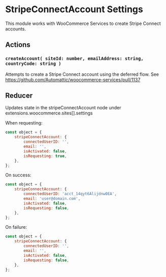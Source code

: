# StripeConnectAccount Settings

This module works with WooCommerce Services to create Stripe Connect accounts.

## Actions

### `createAccount( siteId: number, emailAddress: string, countryCode: string )`

Attempts to create a Stripe Connect account using the deferred flow. See <https://github.com/Automattic/woocommerce-services/pull/1137>

## Reducer

Updates state in the stripeConnectAccount node under extensions.woocommerce.sites[].settings

When requesting:

```js
const object = {
	stripeConnectAccount: {
		connectedUserID: '',
		email: '',
		isActivated: false,
		isRequesting: true,
	},
};
```

On success:

```js
const object = {
	stripeConnectAccount: {
		connectedUserID: 'acct_14qyt6Alijdnw0EA',
		email: 'user@domain.com',
		isActivated: false,
		isRequesting: false,
	},
};
```

On failure:

```js
const object = {
	stripeConnectAccount: {
		connectedUserID: '',
		email: '',
		isActivated: false,
		isRequesting: false,
	},
};
```
